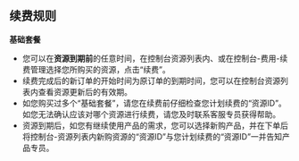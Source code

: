 ## 续费规则
**基础套餐**<br>
- 您可以在**资源到期前**的任意时间，在控制台资源列表内、或在控制台-费用-续费管理选择您所购买的资源，点击“续费”。<br>
- 续费完成后的新订单的开始时间为原订单的到期时间，您可以在控制台资源列表内查看资源更新后的有效期。<br>
- 如您购买过多个“基础套餐”，请您在续费前仔细检查您计划续费的“资源ID”。如您无法确认应该对哪个资源进行续费，请您及时联系客服专员获得帮助。
- 资源到期后，如您有继续使用产品的需求，您可以选择新购产品，并在下单后将控制台-资源列表内新购资源的“资源ID”与您计划续费的“资源ID”一并告知产品专员。


